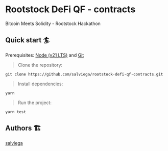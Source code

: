 # Rootstock DeFi QF - contracts

Bitcoin Meets Solidity - Rootstock Hackathon

## Quick start 🏄

Prerequisites: [Node (v21 LTS)](https://nodejs.org/en/download/) and [Git](https://git-scm.com/downloads)

> Clone the repository:

```
git clone https://github.com/salviega/rootstock-defi-qf-contracts.git
```

> Install dependencies:

```
yarn
```

> Run the project:

```
yarn test
```

## Authors 🏗

[salviega](https://github.com/salviega)
